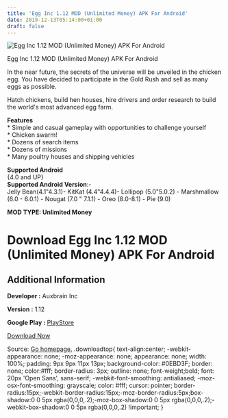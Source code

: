 ```yaml
---
title: 'Egg Inc 1.12 MOD (Unlimited Money) APK For Android'
date: 2019-12-13T05:14:00+01:00
draft: false
---
```


![Egg Inc 1.12 MOD (Unlimited Money) APK For Android](https://i2.wp.com/apkhome.net/wp-content/uploads/2019/12/Egg-Inc.png "Egg Inc 1.12 MOD (Unlimited Money) APK For Android")

  

Egg Inc 1.12 MOD (Unlimited Money) APK For Android

In the near future, the secrets of the universe will be unveiled in the chicken egg. You have decided to participate in the Gold Rush and sell as many eggs as possible.

Hatch chickens, build hen houses, hire drivers and order research to build the world's most advanced egg farm.

**Features**  
\* Simple and casual gameplay with opportunities to challenge yourself  
\* Chicken swarm!  
\* Dozens of search items  
\* Dozens of missions  
\* Many poultry houses and shipping vehicles

**Supported Android**  
{4.0 and UP}  
**Supported Android Version**:-  
Jelly Bean(4.1"4.3.1)- KitKat (4.4"4.4.4)- Lollipop (5.0"5.0.2) - Marshmallow (6.0 - 6.0.1) - Nougat (7.0 " 7.1.1) - Oreo (8.0-8.1) - Pie (9.0)

**MOD TYPE: Unlimited Money**

Download Egg Inc 1.12 MOD (Unlimited Money) APK For Android
===========================================================

Additional Information
----------------------

**Developer :** Auxbrain Inc

**Version :** 1.12

**Google Play :** [PlayStore](https://play.google.com/store/apps/details?id=com.auxbrain.egginc)

  

[Download Now](https://store4app.co/post/egg-inc-1-12-mod-unlimited-money-apk-for-android_1575992643)

  
Source: [Go homepage.](https://store4app.co/post/egg-inc-1-12-mod-unlimited-money-apk-for-android_1575992643) .downloadtop{ text-align:center; -webkit-appearance: none; -moz-appearance: none; appearance: none; width: 100%; padding: 9px 9px 11px 13px; background-color: #0EBD3F; border: none; color:#fff; border-radius: 3px; outline: none; font-weight;bold; font: 20px 'Open Sans', sans-serif; -webkit-font-smoothing: antialiased; -moz-osx-font-smoothing: grayscale; color: #fff; cursor: pointer; border-radius:15px;-webkit-border-radius:15px;-moz-border-radius:5px;box-shadow:0 0 5px rgba(0,0,0,.2);-moz-box-shadow:0 0 5px rgba(0,0,0,.2);-webkit-box-shadow:0 0 5px rgba(0,0,0,.2) !important; }
